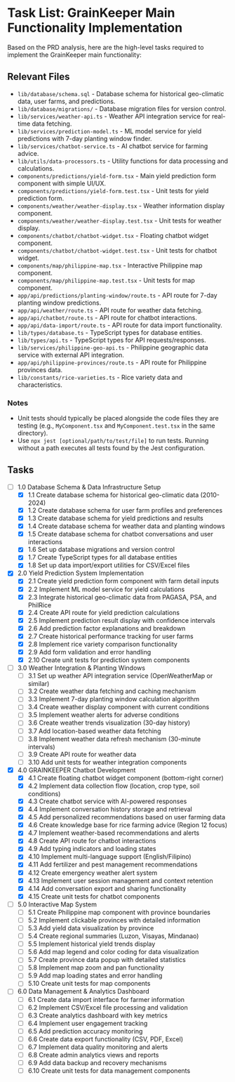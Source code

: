 # Task List: GrainKeeper Main Functionality Implementation

Based on the PRD analysis, here are the high-level tasks required to implement the GrainKeeper main functionality:

## Relevant Files

- `lib/database/schema.sql` - Database schema for historical geo-climatic data, user farms, and predictions.
- `lib/database/migrations/` - Database migration files for version control.
- `lib/services/weather-api.ts` - Weather API integration service for real-time data fetching.
- `lib/services/prediction-model.ts` - ML model service for yield predictions with 7-day planting window finder.
- `lib/services/chatbot-service.ts` - AI chatbot service for farming advice.
- `lib/utils/data-processors.ts` - Utility functions for data processing and calculations.
- `components/predictions/yield-form.tsx` - Main yield prediction form component with simple UI/UX.
- `components/predictions/yield-form.test.tsx` - Unit tests for yield prediction form.
- `components/weather/weather-display.tsx` - Weather information display component.
- `components/weather/weather-display.test.tsx` - Unit tests for weather display.
- `components/chatbot/chatbot-widget.tsx` - Floating chatbot widget component.
- `components/chatbot/chatbot-widget.test.tsx` - Unit tests for chatbot widget.
- `components/map/philippine-map.tsx` - Interactive Philippine map component.
- `components/map/philippine-map.test.tsx` - Unit tests for map component.
- `app/api/predictions/planting-window/route.ts` - API route for 7-day planting window predictions.
- `app/api/weather/route.ts` - API route for weather data fetching.
- `app/api/chatbot/route.ts` - API route for chatbot interactions.
- `app/api/data-import/route.ts` - API route for data import functionality.
- `lib/types/database.ts` - TypeScript types for database entities.
- `lib/types/api.ts` - TypeScript types for API requests/responses.
- `lib/services/philippine-geo-api.ts` - Philippine geographic data service with external API integration.
- `app/api/philippine-provinces/route.ts` - API route for Philippine provinces data.
- `lib/constants/rice-varieties.ts` - Rice variety data and characteristics.

### Notes

- Unit tests should typically be placed alongside the code files they are testing (e.g., `MyComponent.tsx` and `MyComponent.test.tsx` in the same directory).
- Use `npx jest [optional/path/to/test/file]` to run tests. Running without a path executes all tests found by the Jest configuration.

## Tasks

- [ ] 1.0 Database Schema & Data Infrastructure Setup
  - [x] 1.1 Create database schema for historical geo-climatic data (2010-2024)
  - [x] 1.2 Create database schema for user farm profiles and preferences
  - [x] 1.3 Create database schema for yield predictions and results
  - [x] 1.4 Create database schema for weather data and planting windows
  - [x] 1.5 Create database schema for chatbot conversations and user interactions
  - [x] 1.6 Set up database migrations and version control
  - [x] 1.7 Create TypeScript types for all database entities
  - [x] 1.8 Set up data import/export utilities for CSV/Excel files 

- [x] 2.0 Yield Prediction System Implementation
  - [x] 2.1 Create yield prediction form component with farm detail inputs
  - [x] 2.2 Implement ML model service for yield calculations
  - [x] 2.3 Integrate historical geo-climatic data from PAGASA, PSA, and PhilRice
  - [x] 2.4 Create API route for yield prediction calculations
  - [x] 2.5 Implement prediction result display with confidence intervals
  - [x] 2.6 Add prediction factor explanations and breakdown
  - [x] 2.7 Create historical performance tracking for user farms
  - [x] 2.8 Implement rice variety comparison functionality
  - [x] 2.9 Add form validation and error handling
  - [x] 2.10 Create unit tests for prediction system components

- [ ] 3.0 Weather Integration & Planting Windows
  - [ ] 3.1 Set up weather API integration service (OpenWeatherMap or similar)
  - [ ] 3.2 Create weather data fetching and caching mechanism
  - [ ] 3.3 Implement 7-day planting window calculation algorithm
  - [ ] 3.4 Create weather display component with current conditions
  - [ ] 3.5 Implement weather alerts for adverse conditions
  - [ ] 3.6 Create weather trends visualization (30-day history)
  - [ ] 3.7 Add location-based weather data fetching
  - [ ] 3.8 Implement weather data refresh mechanism (30-minute intervals)
  - [ ] 3.9 Create API route for weather data
  - [ ] 3.10 Add unit tests for weather integration components

- [x] 4.0 GRAINKEEPER Chatbot Development
  - [x] 4.1 Create floating chatbot widget component (bottom-right corner)
  - [x] 4.2 Implement data collection flow (location, crop type, soil conditions)
  - [x] 4.3 Create chatbot service with AI-powered responses
  - [x] 4.4 Implement conversation history storage and retrieval
  - [x] 4.5 Add personalized recommendations based on user farming data
  - [x] 4.6 Create knowledge base for rice farming advice (Region 12 focus)
  - [x] 4.7 Implement weather-based recommendations and alerts
  - [x] 4.8 Create API route for chatbot interactions
  - [x] 4.9 Add typing indicators and loading states
  - [x] 4.10 Implement multi-language support (English/Filipino)
  - [x] 4.11 Add fertilizer and pest management recommendations
  - [x] 4.12 Create emergency weather alert system
  - [x] 4.13 Implement user session management and context retention
  - [x] 4.14 Add conversation export and sharing functionality
  - [x] 4.15 Create unit tests for chatbot components

- [ ] 5.0 Interactive Map System
  - [ ] 5.1 Create Philippine map component with province boundaries
  - [ ] 5.2 Implement clickable provinces with detailed information
  - [ ] 5.3 Add yield data visualization by province
  - [ ] 5.4 Create regional summaries (Luzon, Visayas, Mindanao)
  - [ ] 5.5 Implement historical yield trends display
  - [ ] 5.6 Add map legend and color coding for data visualization
  - [ ] 5.7 Create province data popup with detailed statistics
  - [ ] 5.8 Implement map zoom and pan functionality
  - [ ] 5.9 Add map loading states and error handling
  - [ ] 5.10 Create unit tests for map components

- [ ] 6.0 Data Management & Analytics Dashboard
  - [ ] 6.1 Create data import interface for farmer information
  - [ ] 6.2 Implement CSV/Excel file processing and validation
  - [ ] 6.3 Create analytics dashboard with key metrics
  - [ ] 6.4 Implement user engagement tracking
  - [ ] 6.5 Add prediction accuracy monitoring
  - [ ] 6.6 Create data export functionality (CSV, PDF, Excel)
  - [ ] 6.7 Implement data quality monitoring and alerts
  - [ ] 6.8 Create admin analytics views and reports
  - [ ] 6.9 Add data backup and recovery mechanisms
  - [ ] 6.10 Create unit tests for data management components